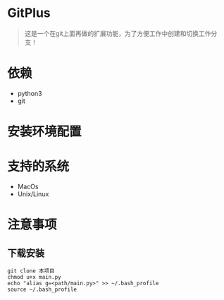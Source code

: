 # GitPlus
> 这是一个在git上面再做的扩展功能，为了方便工作中创建和切换工作分支！

# 依赖
- python3
- git

# 安装环境配置

# 支持的系统
- MacOs
- Unix/Linux

# 注意事项
## 下载安装
```
git clone 本项目
chmod u+x main.py
echo "alias g=<path/main.py>" >> ~/.bash_profile
source ~/.bash_profile
```
